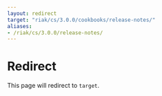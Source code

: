 ```yaml
---
layout: redirect
target: "riak/cs/3.0.0/cookbooks/release-notes/"
aliases:
- /riak/cs/3.0.0/release-notes/
---
```


# Redirect

This page will redirect to `target`.
